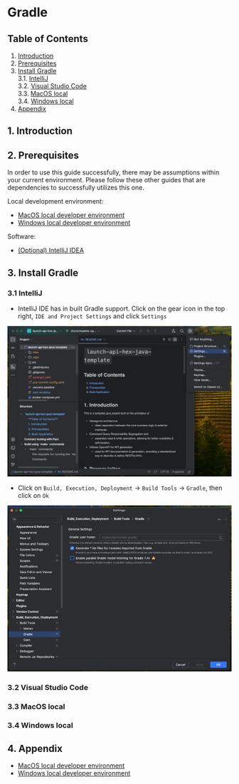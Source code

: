 # Gradle
## **Table of Contents**
1. [Introduction](#1-introduction)
2. [Prerequisites](#2-prerequisites)
3. [Install Gradle](#3-install-gradle)  
    3.1. [IntelliJ](#31-intelliJ)  
    3.2. [Visual Studio Code](#32-visual-studio-code)  
    3.3. [MacOS local](#33-macos-local)  
    3.4. [Windows local](#34-windows-local) 
4. [Appendix](#4-appendix)

## 1. **Introduction**

## 2. **Prerequisites**
In order to use this guide successfully, there may be assumptions within your current environment. Please follow these other guides that are dependencies to successfully utilizes this one. 

Local development environment:  
- [MacOS local developer environment](./../../mac/README.md)
- [Windows local developer environment](./../../windows/README.md)

Software:
- [(Optional) IntelliJ IDEA](./../../intellij/README.md)

## 3. **Install Gradle**

### 3.1 IntelliJ
- IntelliJ IDE has in built Gradle support. Click on the gear icon in the top right, `IDE and Project Settings` and click `Settings`

<p align="center">
  <img src="./pictures/3.3-intellij-gradle-01.png" /> 
</p>

- Click on `Build, Execution, Deployment` -> `Build Tools` -> `Gradle`, then click on `Ok`

<p align="center">
  <img src="./pictures/3.3-intellij-gradle-02.png" /> 
</p>

### 3.2 Visual Studio Code

### 3.3 MacOS local

### 3.4 Windows local

## 4. **Appendix**
- [MacOS local developer environment](./../../mac/README.md)
- [Windows local developer environment](./../../windows/README.md)
